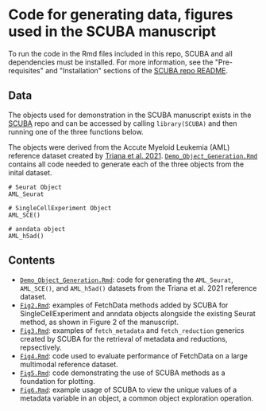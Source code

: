 # Code for generating data, figures used in the SCUBA manuscript

<!-- Click here to view the manuscript. --> <!-- Link to manuscript -->

To run the code in the Rmd files included in this repo, SCUBA and all dependencies must be installed. For more information, see the "Pre-requisites" and "Installation" sections of the [SCUBA repo README](https://github.com/amc-heme/SCUBA).

## Data

The objects used for demonstration in the SCUBA manuscript exists in the [SCUBA](https://github.com/amc-heme/SCUBA) repo and can be accessed by calling `library(SCUBA)` and then running one of the three functions below.

The objects were derived from the Accute Myeloid Leukemia (AML) reference dataset created by [Triana et al. 2021](https://doi.org/10.1038/s41590-021-01059-0). [`Demo_Object_Generation.Rmd`](https://github.com/amc-heme/SCUBA_Manuscript/blob/main/Demo_Object_Generation.Rmd) contains all code needed to generate each of the three objects from the inital dataset. 

```
# Seurat Object
AML_Seurat

# SingleCellExperiment Object
AML_SCE()

# anndata object
AML_h5ad()
```

## Contents

- [`Demo_Object_Generation.Rmd`](https://github.com/amc-heme/SCUBA_Manuscript/blob/main/Demo_Object_Generation.Rmd): code for generating the `AML_Seurat`, `AML_SCE()`, and `AML_h5ad()` datasets from the Triana et al. 2021 reference dataset.
- [`Fig2.Rmd`](https://github.com/amc-heme/SCUBA_Manuscript/blob/main/Fig2.Rmd): examples of FetchData methods added by SCUBA for SingleCellExperiment and anndata objects alongside the existing Seurat method, as shown in Figure 2 of the manuscript.
- [`Fig3.Rmd`](https://github.com/amc-heme/SCUBA_Manuscript/blob/main/Fig3.Rmd): examples of `fetch_metadata` and `fetch_reduction` generics created by SCUBA for the retrieval of metadata and reductions, repsectively.
- [`Fig4.Rmd`](https://github.com/amc-heme/SCUBA_Manuscript/blob/main/Fig4.Rmd): code used to evaluate performance of FetchData on a large multimodal reference dataset.
- [`Fig5.Rmd`](https://github.com/amc-heme/SCUBA_Manuscript/blob/main/Fig5.Rmd): code demonstrating the use of SCUBA methods as a foundation for plotting.
- [`Fig6.Rmd`](https://github.com/amc-heme/SCUBA_Manuscript/blob/main/Fig6.Rmd): example usage of SCUBA to view the unique values of a metadata variable in an object, a common object exploration operation.
